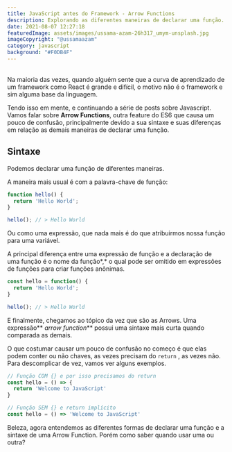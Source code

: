 ```yaml
---
title: JavaScript antes do Framework - Arrow Functions
description: Explorando as diferentes maneiras de declarar uma função.
date: 2021-08-07 12:27:18
featuredImage: assets/images/ussama-azam-26h317_umym-unsplash.jpg
imageCopyright: "@ussamaazam"
category: javascript
background: "#F0DB4F"
---
```

\
Na maioria das vezes, quando alguém sente que a curva de aprendizado de um framework como React é grande e difícil, o motivo não é o framework e sim alguma base da linguagem.

Tendo isso em mente, e continuando a série de posts sobre Javascript. Vamos falar sobre **Arrow Functions**, outra feature do ES6 que causa um pouco de confusão, principalmente devido a sua sintaxe e suas diferenças em relação as demais maneiras de declarar uma função.

## **Sintaxe**

Podemos declarar uma função de diferentes maneiras.

A maneira mais usual é com a palavra-chave de função:

```javascript
function hello() {
  return 'Hello World';
}

hello(); // > Hello World
```

Ou como uma expressão, que nada mais é do que atribuirmos nossa função para uma variável.

A principal diferença entre uma expressão de função e a declaração de uma função é o nome da função*,* o qual pode ser omitido em expressões de funções para criar funções anônimas.

```javascript
const hello = function() {
  return 'Hello World';
}

hello(); // > Hello World
```

E finalmente, chegamos ao tópico da vez que são as Arrows. Uma expressão** *arrow function*** possui uma sintaxe mais curta quando comparada as demais.

O que costumar causar um pouco de confusão no começo é que elas podem conter ou não chaves, as vezes precisam do `return` , as vezes não. Para descomplicar de vez, vamos ver alguns exemplos.

```javascript
// Função COM {} e por isso precisamos do return
const hello = () => {
  return 'Welcome to JavaScript'
}

// Função SEM {} e return implícito
const hello = () => 'Welcome to JavaScript'
```

Beleza, agora entendemos as diferentes formas de declarar uma função e a sintaxe de uma Arrow Function. Porém como saber quando usar uma ou outra?